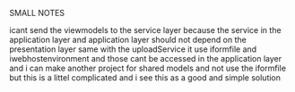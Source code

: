 SMALL NOTES

icant send the viewmodels to the service layer because the service in the application layer and application layer should not depend on the presentation layer
same with the uploadService it use iformfile and iwebhostenvironment and those cant be accessed in the application layer
and i can make another project for shared models and not use the iformfile but this is a littel complicated and i see this as a good and simple solution
